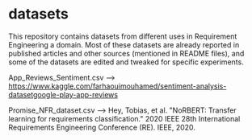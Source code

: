 # datasets

This repository contains datasets from different uses in Requirement Engineering a domain. Most of these datasets are already reported in published articles and other sources (mentioned in README files), and some of the datasets are edited and tweaked for specific experiments.

App_Reviews_Sentiment.csv --> https://www.kaggle.com/farhaouimouhamed/sentiment-analysis-datasetgoogle-play-app-reviews


Promise_NFR_dataset.csv --> Hey, Tobias, et al. "NoRBERT: Transfer learning for requirements classification." 2020 IEEE 28th International Requirements Engineering Conference (RE). IEEE, 2020.
